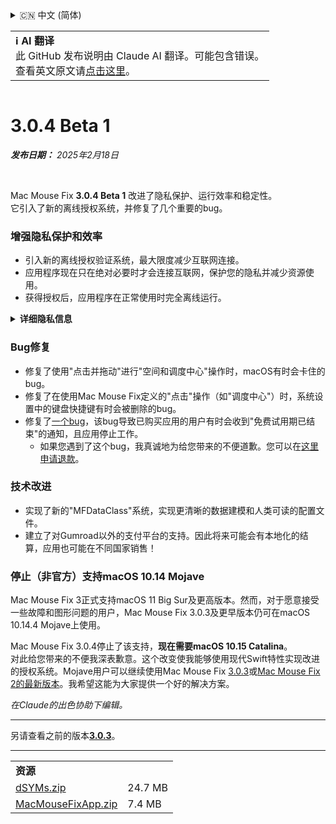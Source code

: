 <details>
<summary>🇨🇳 中文 (简体)</summary>

[🇬🇧 English (GitHub)](https://github.com/noah-nuebling/mac-mouse-fix/releases/tag/3.0.4-Beta-1)\
[🇦🇩 Català](https://redirect.macmousefix.com/?target=mmf-release&tag=3.0.4-Beta-1&locale=ca)\
[🇩🇪 Deutsch](https://redirect.macmousefix.com/?target=mmf-release&tag=3.0.4-Beta-1&locale=de)\
[🇪🇸 Español](https://redirect.macmousefix.com/?target=mmf-release&tag=3.0.4-Beta-1&locale=es)\
[🇫🇷 Français](https://redirect.macmousefix.com/?target=mmf-release&tag=3.0.4-Beta-1&locale=fr)\
[🇮🇩 Indonesia](https://redirect.macmousefix.com/?target=mmf-release&tag=3.0.4-Beta-1&locale=id)\
[🇮🇹 Italiano](https://redirect.macmousefix.com/?target=mmf-release&tag=3.0.4-Beta-1&locale=it)\
[🇭🇺 Magyar](https://redirect.macmousefix.com/?target=mmf-release&tag=3.0.4-Beta-1&locale=hu)\
[🇳🇱 Nederlands](https://redirect.macmousefix.com/?target=mmf-release&tag=3.0.4-Beta-1&locale=nl)\
[🇵🇱 Polski](https://redirect.macmousefix.com/?target=mmf-release&tag=3.0.4-Beta-1&locale=pl)\
[🇧🇷 Português (Brasil)](https://redirect.macmousefix.com/?target=mmf-release&tag=3.0.4-Beta-1&locale=pt-BR)\
[🇵🇹 Português (Portugal)](https://redirect.macmousefix.com/?target=mmf-release&tag=3.0.4-Beta-1&locale=pt-PT)\
[🇷🇴 Română](https://redirect.macmousefix.com/?target=mmf-release&tag=3.0.4-Beta-1&locale=ro)\
[🇸🇪 Svenska](https://redirect.macmousefix.com/?target=mmf-release&tag=3.0.4-Beta-1&locale=sv)\
[🇻🇳 Tiếng Việt](https://redirect.macmousefix.com/?target=mmf-release&tag=3.0.4-Beta-1&locale=vi)\
[🇹🇷 Türkçe](https://redirect.macmousefix.com/?target=mmf-release&tag=3.0.4-Beta-1&locale=tr)\
[🇨🇿 Čeština](https://redirect.macmousefix.com/?target=mmf-release&tag=3.0.4-Beta-1&locale=cs)\
[🇬🇷 Ελληνικά](https://redirect.macmousefix.com/?target=mmf-release&tag=3.0.4-Beta-1&locale=el)\
[🇷🇺 Русский](https://redirect.macmousefix.com/?target=mmf-release&tag=3.0.4-Beta-1&locale=ru)\
[🇺🇦 Українська](https://redirect.macmousefix.com/?target=mmf-release&tag=3.0.4-Beta-1&locale=uk)\
[🇮🇱 עברית](https://redirect.macmousefix.com/?target=mmf-release&tag=3.0.4-Beta-1&locale=he)\
[🇸🇦 العربية](https://redirect.macmousefix.com/?target=mmf-release&tag=3.0.4-Beta-1&locale=ar)\
[🇮🇳 हिन्दी](https://redirect.macmousefix.com/?target=mmf-release&tag=3.0.4-Beta-1&locale=hi)\
[🇹🇭 ไทย](https://redirect.macmousefix.com/?target=mmf-release&tag=3.0.4-Beta-1&locale=th)\
**🇨🇳 中文 (简体)**\
[🇨🇳 中文 (繁體)](https://redirect.macmousefix.com/?target=mmf-release&tag=3.0.4-Beta-1&locale=zh-Hant)\
[🇭🇰 中文（香港)](https://redirect.macmousefix.com/?target=mmf-release&tag=3.0.4-Beta-1&locale=zh-HK)\
[🇯🇵 日本語](https://redirect.macmousefix.com/?target=mmf-release&tag=3.0.4-Beta-1&locale=ja)\
[🇰🇷 한국어](https://redirect.macmousefix.com/?target=mmf-release&tag=3.0.4-Beta-1&locale=ko)\
[Help translate Mac Mouse Fix to different languages!](https://github.com/noah-nuebling/mac-mouse-fix/discussions/731)
</details>
<table align=><td>
<b>ℹ️ AI 翻译</b><br>
此 GitHub 发布说明由 Claude AI 翻译。可能包含错误。<br>
查看英文原文请<a href="https://github.com/noah-nuebling/mac-mouse-fix/releases/tag/3.0.4-Beta-1">点击这里</a>。
</td></table>

<table></table>

# 3.0.4 Beta 1
***发布日期：** 2025年2月18日*

<br>

Mac Mouse Fix **3.0.4 Beta 1** 改进了隐私保护、运行效率和稳定性。\
它引入了新的离线授权系统，并修复了几个重要的bug。

### 增强隐私保护和效率

- 引入新的离线授权验证系统，最大限度减少互联网连接。
- 应用程序现在只在绝对必要时才会连接互联网，保护您的隐私并减少资源使用。
- 获得授权后，应用程序在正常使用时完全离线运行。

<details>
<summary><b>详细隐私信息</b></summary>
之前的版本在每次启动时都会在线验证授权，这可能导致第三方服务器（GitHub和Gumroad）存储连接日志。新系统消除了不必要的连接 - 在初始授权激活后，只有在本地授权数据损坏时才会连接互联网。
<br><br>
虽然我个人从未记录任何用户行为，但之前的系统理论上允许第三方服务器记录IP地址和连接时间。Gumroad还可能记录您的授权密钥，并可能将其与您购买Mac Mouse Fix时他们记录的任何个人信息关联起来。
<br><br>
在构建原始授权系统时我没有考虑到这些细微的隐私问题，但现在，Mac Mouse Fix尽可能做到私密且不依赖互联网！
<br><br>
另请参阅<a href=https://gumroad.com/privacy>Gumroad的隐私政策</a>和我的这条<a href=https://github.com/noah-nuebling/mac-mouse-fix/issues/976#issuecomment-2140955801>GitHub评论</a>。

</details>

### Bug修复

- 修复了使用"点击并拖动"进行"空间和调度中心"操作时，macOS有时会卡住的bug。
- 修复了在使用Mac Mouse Fix定义的"点击"操作（如"调度中心"）时，系统设置中的键盘快捷键有时会被删除的bug。
- 修复了[一个bug](https://github.com/noah-nuebling/mac-mouse-fix/issues?q=state%3Aopen%20label%3A%22%27Free%20days%20are%20over%27%20bug%22)，该bug导致已购买应用的用户有时会收到"免费试用期已结束"的通知，且应用停止工作。
    - 如果您遇到了这个bug，我真诚地为给您带来的不便道歉。您可以在[这里申请退款](https://redirect.macmousefix.com/?message=&target=mmf-apply-for-refund&locale=zh-Hans)。

### 技术改进

- 实现了新的"MFDataClass"系统，实现更清晰的数据建模和人类可读的配置文件。
- 建立了对Gumroad以外的支付平台的支持。因此将来可能会有本地化的结算，应用也可能在不同国家销售！

### 停止（非官方）支持macOS 10.14 Mojave

Mac Mouse Fix 3正式支持macOS 11 Big Sur及更高版本。然而，对于愿意接受一些故障和图形问题的用户，Mac Mouse Fix 3.0.3及更早版本仍可在macOS 10.14.4 Mojave上使用。

Mac Mouse Fix 3.0.4停止了该支持，**现在需要macOS 10.15 Catalina**。\
对此给您带来的不便我深表歉意。这个改变使我能够使用现代Swift特性实现改进的授权系统。Mojave用户可以继续使用Mac Mouse Fix [3.0.3](https://redirect.macmousefix.com/?target=mmf-release&tag=3.0.3&locale=zh-Hans)或[Mac Mouse Fix 2的最新版本](https://redirect.macmousefix.com/?target=mmf2-latest&locale=zh-Hans)。我希望这能为大家提供一个好的解决方案。

*在Claude的出色协助下编辑。*

---

另请查看之前的版本[**3.0.3**](https://redirect.macmousefix.com/?target=mmf-release&tag=3.0.3&locale=zh-Hans)。

---

<table align="start">
<tr>
    <td colspan=2>
        <b>资源</b>
    </td>
</tr>
<tr>
    <td><a href="https://github.com/noah-nuebling/mac-mouse-fix/releases/download/3.0.4-Beta-1/dSYMs.zip">dSYMs.zip</a></td>
    <td>24.7 MB</td>
</tr>
<tr>
    <td><a href="https://github.com/noah-nuebling/mac-mouse-fix/releases/download/3.0.4-Beta-1/MacMouseFixApp.zip">MacMouseFixApp.zip</a></td>
    <td>7.4 MB</td>
</tr>
</table>